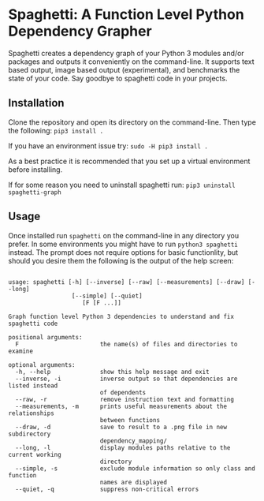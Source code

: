 # Spaghetti: A Function Level Python Dependency Grapher
Spaghetti creates a dependency graph of your Python 3 modules and/or packages and outputs it conveniently on the command-line. It supports text based output, image based output (experimental), and benchmarks the state of your code. Say goodbye to spaghetti code in your projects.

## Installation
Clone the repository and open its directory on the command-line. Then type the following: `pip3 install .`

If you have an environment issue try: `sudo -H pip3 install .`

As a best practice it is recommended that you set up a virtual environment before installing.

If for some reason you need to uninstall spaghetti run: `pip3 uninstall spaghetti-graph`

## Usage
Once installed run `spaghetti` on the command-line in any directory you prefer. In some environments you might have to run `python3 spaghetti` instead. The prompt does not require options for basic functionlity, but should you desire them the following is the output of the help screen:
```$spaghetti --help

usage: spaghetti [-h] [--inverse] [--raw] [--measurements] [--draw] [--long]
                  [--simple] [--quiet]
                     [F [F ...]]

Graph function level Python 3 dependencies to understand and fix spaghetti code

positional arguments:
  F                       the name(s) of files and directories to examine

optional arguments:
  -h, --help              show this help message and exit
  --inverse, -i           inverse output so that dependencies are listed instead
                          of dependents
  --raw, -r               remove instruction text and formatting
  --measurements, -m      prints useful measurements about the relationships
                          between functions
  --draw, -d              save to result to a .png file in new subdirectory
                          dependency_mapping/
  --long, -l              display modules paths relative to the current working
                          directory
  --simple, -s            exclude module information so only class and function
                          names are displayed
  --quiet, -q             suppress non-critical errors

```
